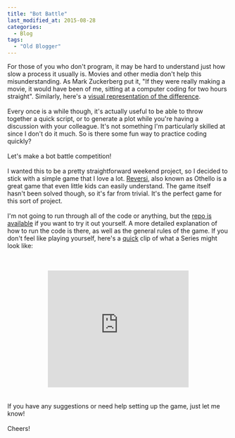 ```yaml
---
title: "Bot Battle"
last_modified_at: 2015-08-28
categories:
  - Blog
tags:
  - "Old Blogger"
---
```

For those of you who don't program, it may be hard to understand just how slow a process it usually is. Movies and other media don't help this misunderstanding. As Mark Zuckerberg put it, "If they were really making a movie, it would have been of me, sitting at a computer coding for two hours straight". Similarly, here's a <a href="http://imgur.com/gallery/Kgz562w" target="_blank">visual representation of the difference</a>.<br />
<br />
Every once is a while though, it's actually useful to be able to throw together a quick script, or to generate a plot while you're having a discussion with your colleague. It's not something I'm particularly skilled at since I don't do it much. So is there some fun way to practice coding quickly?<br />
<br />
Let's make a bot battle competition!<br />
<br />
I wanted this to be a pretty straightforward weekend project, so I decided to stick with a simple game that I love a lot. <a href="https://en.wikipedia.org/wiki/Reversi" target="_blank">Reversi</a>, also known as Othello is a great game that even little kids can easily understand. The game itself hasn't been solved though, so it's far from trivial. It's the perfect game for this sort of project.<br />
<br />
I'm not going to run through all of the code or anything, but the <a href="https://github.com/Jessime/bot_battle" target="_blank">repo is available</a> if you want to try it out yourself. A more detailed explanation of how to run the code is there, as well as the general rules of the game. If you don't feel like playing yourself, here's a <u>quick</u> clip of what a Series might look like:<br />
<br />
<div class="separator" style="clear: both; text-align: center;">
<br /><iframe width="320" height="266" class="YOUTUBE-iframe-video" data-thumbnail-src="https://i.ytimg.com/vi/MwYgw6hnXYo/0.jpg" src="https://www.youtube.com/embed/MwYgw6hnXYo?feature=player_embedded" frameborder="0" allowfullscreen></iframe></div>
<br />
<br />
If you have any suggestions or need help setting up the game, just let me know!<br />
<br />
Cheers!